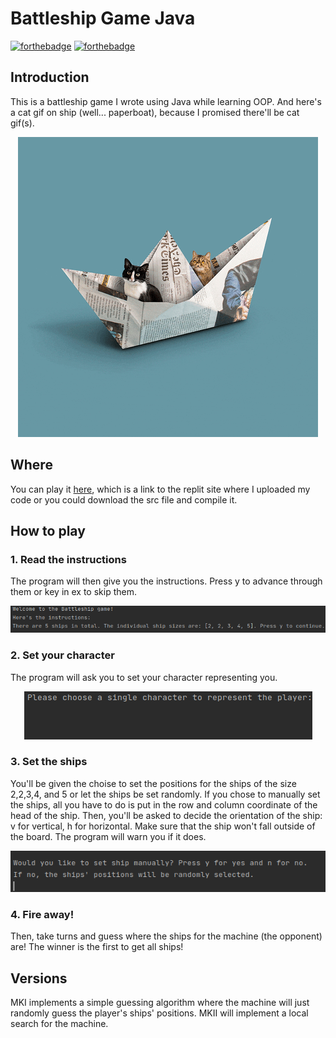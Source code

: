 # Battleship Game Java
[![forthebadge](https://forthebadge.com/images/badges/made-with-java.svg)](https://forthebadge.com)
[![forthebadge](https://forthebadge.com/images/badges/contains-cat-gifs.svg)](https://forthebadge.com)

## Introduction
This is a battleship game I wrote using Java while learning OOP. And here's a cat gif on ship (well... paperboat), because I promised there'll be cat gif(s). 

<p align="center">
    <img src="https://github.com/hannz88/Battleship_Game_Java/blob/main/Images/cat.gif" alt="Gif of cat on paperboat">
</p>

## Where
You can play it [here](https://replit.com/join/leyswajj-hannz88), which is a link to the replit site where I uploaded my code or you could download the src file and compile it.

## How to play
### 1. Read the instructions
The program will then give you the instructions. Press y to advance through them or key in ex to skip them.

<p align="center">
    <img src="https://github.com/hannz88/Battleship_Game_Java/blob/main/Images/instructions.png" alt="Program giving instructions to player">
</p>

### 2. Set your character
The program will ask you to set your character representing you.

<p align="center">
    <img src="https://github.com/hannz88/Battleship_Game_Java/blob/main/Images/Ask_player_for_symbol.png" alt="Program asks player for representing symbol">
</p>


### 3. Set the ships
You'll be given the choise to set the positions for the ships of the size 2,2,3,4, and 5 or let the ships be set randomly. If you chose to manually set the ships, all you have to do is put in the row and column coordinate of the head of the ship. Then, you'll be asked to decide the orientation of the ship: v for vertical, h for horizontal. Make sure that the ship won't fall outside of the board. The program will warn you if it does.

<p align="center">
    <img src="https://github.com/hannz88/Battleship_Game_Java/blob/main/Images/Ask_player_set_ships.png" alt="Program asks if player wants to set ships manually or randomly">
</p>

### 4. Fire away!
Then, take turns and guess where the ships for the machine (the opponent) are! The winner is the first to get all ships!

## Versions
MKI implements a simple guessing algorithm where the machine will just randomly guess the player's ships' positions.
MKII will implement a local search for the machine.

